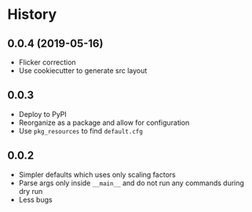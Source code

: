 # History

0.0.4 (2019-05-16)
------------------

* Flicker correction
* Use cookiecutter to generate src layout

0.0.3
-----

* Deploy to PyPI
* Reorganize as a package and allow for configuration
* Use `pkg_resources` to find `default.cfg`

0.0.2
-----

* Simpler defaults which uses only scaling factors
* Parse args only inside `__main__` and do not run any commands during dry run
* Less bugs
